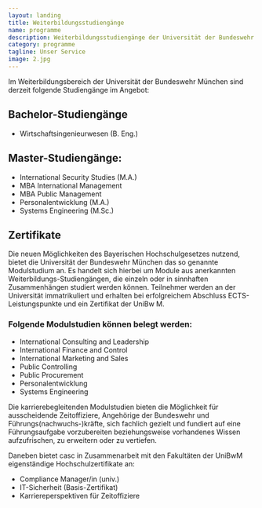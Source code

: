 ```yaml
---
layout: landing
title: Weiterbildungsstudiengänge
name: programme
description: Weiterbildungsstudiengänge der Universität der Bundeswehr München
category: programme
tagline: Unser Service
image: 2.jpg
---
```


Im Weiterbildungsbereich der Universität der Bundeswehr München sind derzeit folgende Studiengänge im Angebot:

## Bachelor-Studiengänge

- Wirtschaftsingenieurwesen (B. Eng.)

## Master-Studiengänge:

- International Security Studies (M.A.)
- MBA International Management
- MBA Public Management
- Personalentwicklung (M.A.)
- Systems Engineering (M.Sc.)

## Zertifikate

Die neuen Möglichkeiten des Bayerischen Hochschulgesetzes nutzend, bietet die Universität der Bundeswehr München das so genannte Modulstudium an. Es handelt sich hierbei um Module aus anerkannten Weiterbildungs-Studiengängen, die einzeln oder in sinnhaften Zusammenhängen studiert werden können. Teilnehmer werden an der Universität immatrikuliert und erhalten bei erfolgreichem Abschluss ECTS-Leistungspunkte und ein Zertifikat der UniBw M.

###  Folgende Modulstudien können belegt werden:

- International Consulting and Leadership
- International Finance and Control
- International Marketing and Sales
- Public Controlling
- Public Procurement
- Personalentwicklung
- Systems Engineering

Die karrierebegleitenden Modulstudien bieten die Möglichkeit für ausscheidende Zeitoffiziere, Angehörige der Bundeswehr und Führungs(nachwuchs-)kräfte, sich fachlich gezielt und fundiert auf eine Führungsaufgabe vorzubereiten beziehungsweise vorhandenes Wissen aufzufrischen, zu erweitern oder zu vertiefen.

Daneben bietet casc in Zusammenarbeit mit den Fakultäten der UniBwM eigenständige Hochschulzertifikate an:

- Compliance Manager/in (univ.)
- IT-Sicherheit (Basis-Zertifikat)
- Karriereperspektiven für Zeitoffiziere

